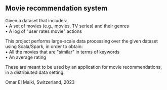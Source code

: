 ## Movie recommendation system

Given a dataset that includes: \
• A set of movies (e.g., movies, TV series) and their genres \
• A log of "user rates movie" actions

This  project performs large-scale data processing over the given dataset using Scala/Spark, in order to obtain: \
• All the movies that are "similar" in terms of keywords \
• An average rating

These are meant to be used by an application for movie recommendations, in a distribiuted data setting.

Omar El Malki, Switzerland, 2023
